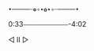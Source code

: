                                                                                         •─────┈❁∘∙✿∙∘┈─────•


0:33⎯⎯⎯⎯⎯⎯⎯⎯⎯⎯⎯⎯⎯-4:02

  ◁          II          ▷
